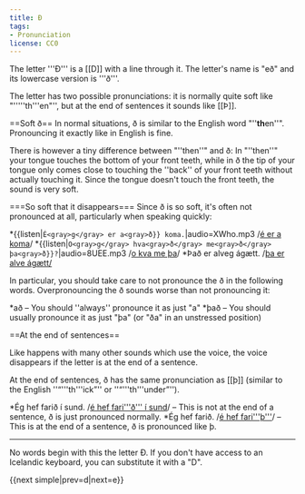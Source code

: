 ```yaml
---
title: Ð
tags:
- Pronunciation
license: CC0
---
```


The letter '''Ð''' is a [[D]] with a line through it. The letter's name is "eð" and its lowercase version is '''ð'''.

The letter has two possible pronunciations: it is normally quite soft like "'''''th'''en"'', but at the end of sentences it sounds like [[Þ]].

==Soft ð==
In normal situations, ð is similar to the English word "''<b>th</b>en''". Pronouncing it exactly like in English is fine.

There is however a tiny difference between "''then''" and ð: In "''then''" your tongue touches the bottom of your front teeth, while in ð the tip of your tongue only comes close to touching the ''back'' of your front teeth without actually touching it. Since the tongue doesn't touch the front teeth, the sound is very soft.

===So soft that it disappears===
Since ð is so soft, it's often not pronounced at all, particularly when speaking quickly:

*{{listen|`É<gray>g</gray> er a<gray>ð}} koma.`|audio=XWho.mp3</gray> /<u>é er a koma</u>/
*{{listen|`O<gray>g</gray> hva<gray>ð</gray> me<gray>ð</gray> þa<gray>ð}}?`|audio=8UEE.mp3</gray> /<u>o kva me þa</u>/
*Þa<gray>ð</gray> er alve<gray>g</gray> ágætt. /<u>þa er alve ágætt/</u>

In particular, you should take care to not pronounce the ð in the following words. Overpronouncing the ð sounds worse than not pronouncing it:

*a<gray>ð</gray> – You should ''always'' pronounce it as just "a"
*þa<gray>ð</gray> – You should usually pronounce it as just "þa" (or "ða" in an unstressed position)

==At the end of sentences==

Like happens with many other sounds which use the voice, the voice disappears if the letter is at the end of a sentence.

At the end of sentences, ð has the same pronunciation as [[þ]] (similar to the English ''“'''th'''ick”'' or ''“'''th'''under”'').

*Ég hef farið í sund. /<u>é hef fari'''ð''' í sund</u>/ – This is not at the end of a sentence, ð is just pronounced normally.
*Ég hef farið. /<u>é hef fari'''þ'''</u>/ – This is at the end of a sentence, ð is pronounced like þ.

***

No words begin with this the letter Ð. If you don't have access to an Icelandic keyboard, you can substitute it with a "D".

{{next simple|prev=d|next=e}}

